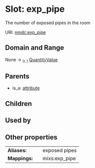 
# Slot: exp_pipe


The number of exposed pipes in the room

URI: [nmdc:exp_pipe](https://microbiomedata/meta/exp_pipe)


## Domain and Range

None &#8594;  <sub>0..1</sub> [QuantityValue](QuantityValue.md)

## Parents

 *  is_a: [attribute](attribute.md)

## Children


## Used by


## Other properties

|  |  |  |
| --- | --- | --- |
| **Aliases:** | | exposed pipes |
| **Mappings:** | | mixs:exp_pipe |

